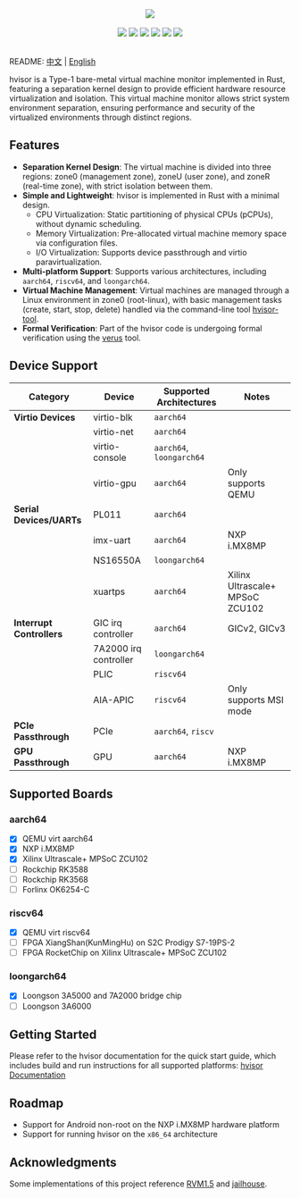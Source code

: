 <p align = "center">
<br><br>
<img src="https://www.syswonder.org/_media/hvisor-logo.svg">
<br><br>
<!-- <img src="https://img.shields.io/badge/hvisor-orange" /> -->
<img src="https://img.shields.io/github/stars/syswonder/hvisor?color=yellow" />
<img src="https://img.shields.io/github/license/syswonder/hvisor?color=red" />
<img src="https://img.shields.io/github/contributors/syswonder/hvisor?color=blue" />
<img src="https://img.shields.io/github/languages/code-size/syswonder/hvisor?color=green">
<img src="https://img.shields.io/github/repo-size/syswonder/hvisor?color=white">
<img src="https://img.shields.io/github/languages/top/syswonder/hvisor?color=orange">
<br><br>
</p>

README: [中文](./README-zh.md) | [English](./README.md)

hvisor is a Type-1 bare-metal virtual machine monitor implemented in Rust, featuring a separation kernel design to provide efficient hardware resource virtualization and isolation. This virtual machine monitor allows strict system environment separation, ensuring performance and security of the virtualized environments through distinct regions.

## Features

- **Separation Kernel Design**: The virtual machine is divided into three regions: zone0 (management zone), zoneU (user zone), and zoneR (real-time zone), with strict isolation between them.
- **Simple and Lightweight**: hvisor is implemented in Rust with a minimal design.
  - CPU Virtualization: Static partitioning of physical CPUs (pCPUs), without dynamic scheduling.
  - Memory Virtualization: Pre-allocated virtual machine memory space via configuration files.
  - I/O Virtualization: Supports device passthrough and virtio paravirtualization.
- **Multi-platform Support**: Supports various architectures, including `aarch64`, `riscv64`, and `loongarch64`.
- **Virtual Machine Management**: Virtual machines are managed through a Linux environment in zone0 (root-linux), with basic management tasks (create, start, stop, delete) handled via the command-line tool [hvisor-tool](https://github.com/syswonder/hvisor-tool).
- **Formal Verification**: Part of the hvisor code is undergoing formal verification using the [verus](https://github.com/verus-lang/verus) tool.

## Device Support

| **Category**              | **Device**            | **Supported Architectures** | **Notes**                       |
| ------------------------- | --------------------- | --------------------------- | ------------------------------- |
| **Virtio Devices**        | virtio-blk            | `aarch64`                   |                                 |
|                           | virtio-net            | `aarch64`                   |                                 |
|                           | virtio-console        | `aarch64`, `loongarch64`    |                                 |
|                           | virtio-gpu            | `aarch64`                   | Only supports QEMU              |
| **Serial Devices/UARTs**  | PL011                 | `aarch64`                   |                                 |
|                           | imx-uart              | `aarch64`                   | NXP i.MX8MP                     |
|                           | NS16550A              | `loongarch64`               |                                 |
|                           | xuartps               | `aarch64`                   | Xilinx Ultrascale+ MPSoC ZCU102 |
| **Interrupt Controllers** | GIC irq controller    | `aarch64`                   | GICv2, GICv3                    |
|                           | 7A2000 irq controller | `loongarch64`               |                                 |
|                           | PLIC                  | `riscv64`                   |                                 |
|                           | AIA-APIC              | `riscv64`                   | Only supports MSI mode          |
| **PCIe Passthrough**      | PCIe                  | `aarch64`, `riscv`          |                                 |
| **GPU Passthrough**       | GPU                   | `aarch64`                   | NXP i.MX8MP                     |

## Supported Boards

### aarch64

- [x] QEMU virt aarch64
- [x] NXP i.MX8MP
- [x] Xilinx Ultrascale+ MPSoC ZCU102
- [ ] Rockchip RK3588
- [ ] Rockchip RK3568
- [ ] Forlinx OK6254-C

### riscv64

- [x] QEMU virt riscv64
- [ ] FPGA XiangShan(KunMingHu) on S2C Prodigy S7-19PS-2
- [ ] FPGA  RocketChip on Xilinx Ultrascale+ MPSoC ZCU102

### loongarch64

- [x] Loongson 3A5000 and 7A2000 bridge chip
- [ ] Loongson 3A6000

## Getting Started

Please refer to the hvisor documentation for the quick start guide, which includes build and run instructions for all supported platforms: [hvisor Documentation](https://hvisor.syswonder.org/)

## Roadmap

- Support for Android non-root on the NXP i.MX8MP hardware platform
- Support for running hvisor on the `x86_64` architecture

## Acknowledgments

Some implementations of this project reference [RVM1.5](https://github.com/rcore-os/RVM1.5) and [jailhouse](https://github.com/siemens/jailhouse).